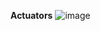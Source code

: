 **Actuators**
![image](https://user-images.githubusercontent.com/43849911/91346545-a1c56880-e7fe-11ea-8e3a-a703bf45b97b.png)
